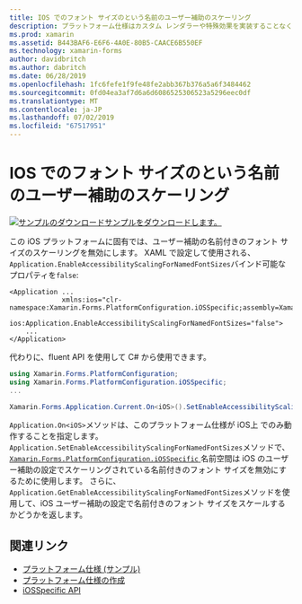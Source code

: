 ```yaml
---
title: IOS でのフォント サイズのという名前のユーザー補助のスケーリング
description: プラットフォーム仕様はカスタム レンダラーや特殊効果を実装することなく、特定のプラットフォームでのみ利用できる機能の使用を可能にします。 この記事では、ユーザー補助の名前付きのフォント サイズのスケーリングを無効にします。 iOS プラットフォームに固有の使用方法について説明します。
ms.prod: xamarin
ms.assetid: B443BAF6-E6F6-4A0E-80B5-CAACE6B550EF
ms.technology: xamarin-forms
author: davidbritch
ms.author: dabritch
ms.date: 06/28/2019
ms.openlocfilehash: 1fc6fefe1f9fe48fe2abb367b376a5a6f3484462
ms.sourcegitcommit: 0fd04ea3af7d6a6d6086525306523a5296eec0df
ms.translationtype: MT
ms.contentlocale: ja-JP
ms.lasthandoff: 07/02/2019
ms.locfileid: "67517951"
---
```

# <a name="accessibility-scaling-for-named-font-sizes-on-ios"></a>IOS でのフォント サイズのという名前のユーザー補助のスケーリング

[![サンプルのダウンロード](~/media/shared/download.png)サンプルをダウンロードします。](https://developer.xamarin.com/samples/xamarin-forms/UserInterface/PlatformSpecifics/)

この iOS プラットフォームに固有では、ユーザー補助の名前付きのフォント サイズのスケーリングを無効にします。 XAML で設定して使用される、`Application.EnableAccessibilityScalingForNamedFontSizes`バインド可能なプロパティを`false`:

```xaml
<Application ...
             xmlns:ios="clr-namespace:Xamarin.Forms.PlatformConfiguration.iOSSpecific;assembly=Xamarin.Forms.Core"
             ios:Application.EnableAccessibilityScalingForNamedFontSizes="false">
    ...
</Application>
```

代わりに、fluent API を使用して C# から使用できます。

```csharp
using Xamarin.Forms.PlatformConfiguration;
using Xamarin.Forms.PlatformConfiguration.iOSSpecific;
...

Xamarin.Forms.Application.Current.On<iOS>().SetEnableAccessibilityScalingForNamedFontSizes(false);
```

`Application.On<iOS>`メソッドは、このプラットフォーム仕様が iOS上 でのみ動作することを指定します。 `Application.SetEnableAccessibilityScalingForNamedFontSizes`メソッドで、 [ `Xamarin.Forms.PlatformConfiguration.iOSSpecific` ](xref:Xamarin.Forms.PlatformConfiguration.iOSSpecific)名前空間は iOS のユーザー補助の設定でスケーリングされている名前付きのフォント サイズを無効にするために使用します。 さらに、`Application.GetEnableAccessibilityScalingForNamedFontSizes`メソッドを使用して、iOS ユーザー補助の設定で名前付きのフォント サイズをスケールするかどうかを返します。

## <a name="related-links"></a>関連リンク

- [プラットフォーム仕様 (サンプル)](https://developer.xamarin.com/samples/xamarin-forms/UserInterface/PlatformSpecifics/)
- [プラットフォーム仕様の作成](~/xamarin-forms/platform/platform-specifics/index.md#creating-platform-specifics)
- [iOSSpecific API](xref:Xamarin.Forms.PlatformConfiguration.iOSSpecific)
